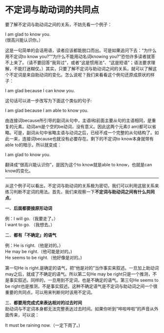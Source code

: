# 不定词与助动词的共同点

要了解不定词与助动词之间的关系，不妨先看一个例子：
>  
I am glad to know you.  
(很高兴能认识你。）

这是一句简单的会话用语，读者应该都能脱口而出。可是如果追问下去：“为什么用不定词to know you?”“为什么不能用动名词knowing you?"恐怕许多读者就答不上来了。（请不要回答“我背过”，或者“这是惯用法”、“这是短语”；语法要求理解，不能打迷糊仗。）其实，只要了解不定词与助动词之间的关系，就可以了解这个不定词是来自助动词的变化。怎么说呢？我们来看看这个例句还原成原状的样子：

>  
I am glad because I can know you.  

这句话可以进一步改写为下面这个类似的句子:

>  
I am glad because I am able to know you.  

由连接词because所引导的副词从句中，主语I和前面主要从句的主语相同，是重复的元素。动词am是个空的be动词，没有意义。因此这两个元素(I am)都可以省略。可是，副词从句中省略主语与动词之后，已经不成一个完整的从句结构了。如此一来，连接词because也就没有必要存在。剩下的不定词to know本身就带有able to的暗示，所以就变成：

>  
I am glad to know you.  

翻译成“很高兴能认识你”，是因为这个to know就是able to know，也就是can know的变化。


---


从这个例子可以看出，不定词与助动词的关系极为密切，我们可以利用这层关系来练习判断不定词的用法。首先，我们来观察一下**不定词与助动词之间有什么共同点**。

一、**后面都要接原形动词**
>  
例：I will go.（我要走了。）  
I want to go. （我想去。）  

二、**都有「不确定」的语气**
>  
例：He is right.（他是对的。）  
He may be right.（他可能是对的。)  
He seems to be right.（他好像是对的。)

第一句He is right.是确定的语气，把“他是对的”当作事实来叙述。一旦加上助动词may之后，就成了不确定的语气。所以第二句He may be right只是一个推测，不是事实叙述。同样的，一旦用到不定词，也是不确定的语气。第三句He seems to be right也是推测，不是事实叙述。这种不确定语气是不定词与助动词之间一个很重要的共同点，可以用来判断何时该用不定词。

三、**都要用完成式来表达相对的过去时间**  
助动词与不定词本身都无法完整表达过去时间。如果你听到“哗啦哗啦”的声音从外面传来，可以说：

>  
It must be raining now.（一定下雨了。)

